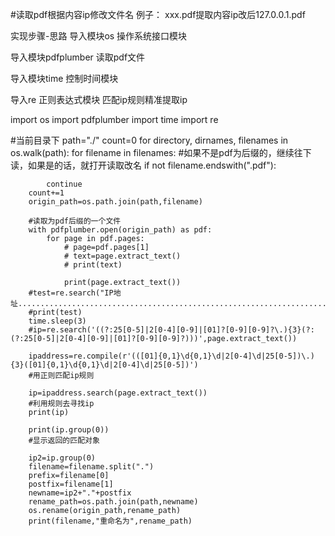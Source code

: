 #读取pdf根据内容ip修改文件名
例子：
xxx.pdf提取内容ip改后127.0.0.1.pdf



实现步骤-思路
导入模块os
操作系统接口模块

导入模块pdfplumber
读取pdf文件

导入模块time
控制时间模块

导入re 正则表达式模块
匹配ip规则精准提取ip







import os
import pdfplumber
import time
import re

#当前目录下
path="./"
count=0
for directory, dirnames, filenames in os.walk(path):
    for filename in filenames:
        #如果不是pdf为后缀的，继续往下读，如果是的话，就打开读取改名
        if not  filename.endswith(".pdf"):
          
            continue
        count+=1
        origin_path=os.path.join(path,filename)

        #读取为pdf后缀的一个文件
        with pdfplumber.open(origin_path) as pdf:
            for page in pdf.pages:
                # page=pdf.pages[1]
                # text=page.extract_text()
                # print(text)

                print(page.extract_text())
        #test=re.search("IP地址..........................................................................",page.extract_text())
        #print(test)
        time.sleep(3)
        #ip=re.search('((?:25[0-5]|2[0-4][0-9]|[01]?[0-9][0-9]?\.){3}(?:(?:25[0-5]|2[0-4][0-9]|[01]?[0-9][0-9]?)))',page.extract_text())

        ipaddress=re.compile(r'(([01]{0,1}\d{0,1}\d|2[0-4]\d|25[0-5])\.){3}([01]{0,1}\d{0,1}\d|2[0-4]\d|25[0-5])')
        #用正则匹配ip规则

        ip=ipaddress.search(page.extract_text())
        #利用规则去寻找ip
        print(ip)

        print(ip.group(0))
        #显示返回的匹配对象

        ip2=ip.group(0)
        filename=filename.split(".")
        prefix=filename[0]
        postfix=filename[1]
        newname=ip2+"."+postfix
        rename_path=os.path.join(path,newname)
        os.rename(origin_path,rename_path)
        print(filename,"重命名为",rename_path)
